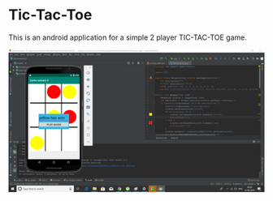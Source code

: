 # Tic-Tac-Toe
This is an android application for a simple 2 player TIC-TAC-TOE game.


![](Screenshots/Screenshot%20(22).png)


